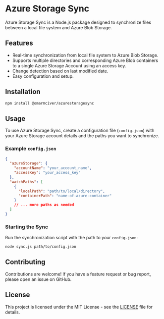 # Azure Storage Sync

Azure Storage Sync is a Node.js package designed to synchronize files between a local file system and Azure Blob Storage. 

## Features

- Real-time synchronization from local file system to Azure Blob Storage.
- Supports multiple directories and corresponding Azure Blob containers to a single Azure Storage Account using an access key.
- Change detection based on last modified date.
- Easy configuration and setup.

## Installation

```bash
npm install @omarmciver/azurestoragesync
```

## Usage

To use Azure Storage Sync, create a configuration file (`config.json`) with your Azure Storage account details and the paths you want to synchronize.

### Example `config.json`

```json
{
  "azureStorage": {
    "accountName": "your_account_name",
    "accessKey": "your_access_key"
  },
  "watchPaths": [
    {
      "localPath": "path/to/local/directory",
      "containerPath": "name-of-azure-container"
    }
    // ... more paths as needed
  ]
}
```

### Starting the Sync

Run the synchronization script with the path to your `config.json`:

```bash
node sync.js path/to/config.json
```

## Contributing

Contributions are welcome! If you have a feature request or bug report, please open an issue on GitHub.

## License

This project is licensed under the MIT License - see the [LICENSE](LICENSE.md) file for details.
